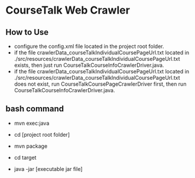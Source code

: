 # CourseTalk Web Crawler

## How to Use
- configure the config.xml file located in the project root folder.
- if the file crawlerData_courseTalkIndividualCoursePageUrl.txt located in ./src/resources/crawlerData_courseTalkIndividualCoursePageUrl.txt exists, then just run CourseTalkCourseInfoCrawlerDriver.java.
- if the file crawlerData_courseTalkIndividualCoursePageUrl.txt located in ./src/resources/crawlerData_courseTalkIndividualCoursePageUrl.txt does not exist, run CourseTalkCoursePageCrawlerDriver first, then run CourseTalkCourseInfoCrawlerDriver.java.

## bash command
- mvn exec:java

- cd [project root folder]
- mvn package
- cd target
- java -jar [executable jar file]